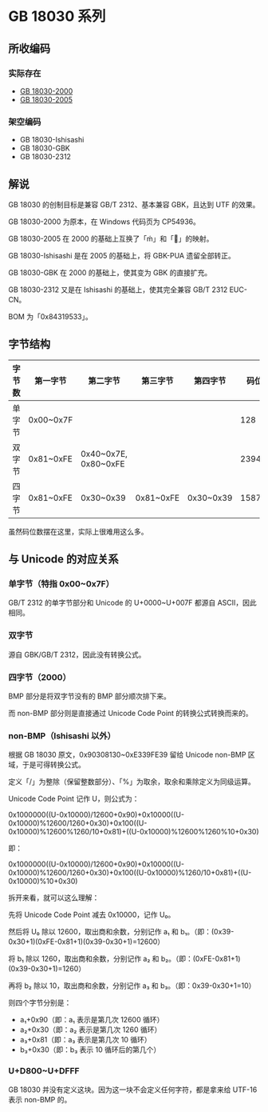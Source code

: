 # GB 18030 系列

## 所收编码
### 实际存在
- [GB 18030-2000](http://www.gb688.cn/bzgk/gb/newGbInfo?hcno=4F885660EB8B3AC463C2ED336DB3B67B)
- [GB 18030-2005](http://www.gb688.cn/bzgk/gb/newGbInfo?hcno=C344D8D120B341A8DD328954A9B27A99)

### 架空编码
- GB 18030-Ishisashi
- GB 18030-GBK
- GB 18030-2312

## 解说
GB 18030 的创制目标是兼容 GB/T 2312、基本兼容 GBK，且达到 UTF 的效果。

GB 18030-2000 为原本，在 Windows 代码页为 CP54936。

GB 18030-2005 在 2000 的基础上互换了「ḿ」和「」的映射。

GB 18030-Ishisashi 是在 2005 的基础上，将 GBK-PUA 遗留全部转正。

GB 18030-GBK 在 2000 的基础上，使其变为 GBK 的直接扩充。

GB 18030-2312 又是在 Ishisashi 的基础上，使其完全兼容 GB/T 2312 EUC-CN。

BOM 为「0x84319533」。

## 字节结构
|字节数|第一字节|第二字节|第三字节|第四字节|码位数|注释|
|-|-|-|-|-|-|-|
|单字节|0x00~0x7F||||128||
|双字节|0x81~0xFE|0x40\~0x7E, 0x80\~0xFE|||23940|第二字节跳过了「0x7F」。|
|四字节|0x81~0xFE|0x30~0x39|0x81~0xFE|0x30~0x39|1587600|实际使用 1087996 个。|

虽然码位数摆在这里，实际上很难用这么多。

## 与 Unicode 的对应关系
### 单字节（特指 0x00\~0x7F）
GB/T 2312 的单字节部分和 Unicode 的 U+0000\~U+007F 都源自 ASCII，因此相同。

### 双字节
源自 GBK/GB/T 2312，因此没有转换公式。

### 四字节（2000）
BMP 部分是将双字节没有的 BMP 部分顺次排下来。

而 non-BMP 部分则是直接通过 Unicode Code Point 的转换公式转换而来的。

### non-BMP（Ishisashi 以外）
根据 GB 18030 原文，0x90308130~0xE339FE39 留给 Unicode non-BMP 区域，于是可得转换公式。

定义「/」为整除（保留整数部分）、「%」为取余，取余和乘除定义为同级运算。

Unicode Code Point 记作 U，则公式为：

0x1000000((U-0x10000)/12600+0x90)+0x10000((U-0x10000)%12600/1260+0x30)+0x100((U-0x10000)%12600%1260/10+0x81)+((U-0x10000)%12600%1260%10+0x30)

即：

0x1000000((U-0x10000)/12600+0x90)+0x10000((U-0x10000)%12600/1260+0x30)+0x100((U-0x10000)%1260/10+0x81)+((U-0x10000)%10+0x30)

拆开来看，就可以这么理解：

先将 Unicode Code Point 减去 0x10000，记作 U₀。

然后将 U₀ 除以 12600，取出商和余数，分别记作 a₁ 和 b₁。（即：(0x39-0x30+1)(0xFE-0x81+1)(0x39-0x30+1)=12600）

将 b₁ 除以 1260，取出商和余数，分别记作 a₂ 和 b₂。（即：(0xFE-0x81+1)(0x39-0x30+1)=1260）

再将 b₂ 除以 10，取出商和余数，分别记作 a₃ 和 b₃。（即：0x39-0x30+1=10）

则四个字节分别是：
- a₁+0x90（即：a₁ 表示是第几次 12600 循环）
- a₂+0x30（即：a₂ 表示是第几次 1260 循环）
- a₃+0x81（即：a₃ 表示是第几次 10 循环）
- b₃+0x30（即：b₃ 表示 10 循环后的第几个）

### U+D800~U+DFFF
GB 18030 并没有定义这块。因为这一块不会定义任何字符，都是拿来给 UTF-16 表示 non-BMP 的。

